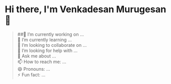 # Hi there, I'm Venkadesan Murugesan 👋
> ##🔭 I’m currently working on ... <br />
> 🌱 I’m currently learning ...  <br />
> 👯 I’m looking to collaborate on ...  <br />
> 🤔 I’m looking for help with ...  <br />
> 💬 Ask me about ...  <br />
> 📫 How to reach me: ...  <br />
> 😄 Pronouns: ...  <br />
> ⚡ Fun fact: ...  <br />
